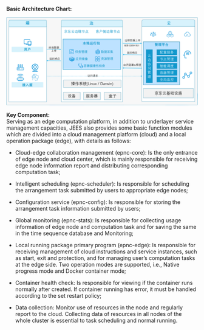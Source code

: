 **Basic Architecture Chart:**

![epnc_architecture.png](../../../../image/Equal-EdgeService/epnc_architecture.png)


**Key Component:**<br>
  Serving as an edge computation platform, in addition to underlayer service management capacities, JEES also provides some basic function modules which are divided into a cloud management platform (cloud) and a local operation package (edge), with details as follows:
- Cloud-edge collaboration management (epnc-core): Is the only entrance of edge node and cloud center, which is mainly responsible for receiving edge node information report and distributing corresponding computation task;

- Intelligent scheduling (epnc-scheduler): Is responsible for scheduling the arrangement task submitted by users to appropriate edge nodes;

- Configuration service (epnc-config): Is responsible for storing the arrangement task information submitted by users;

- Global monitoring (epnc-stats): Is responsible for collecting usage information of edge node and computation task and for saving the same in the time sequence database and Monitoring;

- Local running package primary program (epnc-edge): Is responsible for receiving management of cloud instructions and service instances, such as start, exit and protection, and for managing user’s computation tasks at the edge side. Two operation modes are supported, i.e., Native progress mode and Docker container mode;

- Container health check: Is responsible for viewing if the container runs normally after created. If container running has error, it must be handled according to the set restart policy;

- Data collection: Monitor use of resources in the node and regularly report to the cloud. Collecting data of resources in all nodes of the whole cluster is essential to task scheduling and normal running.
